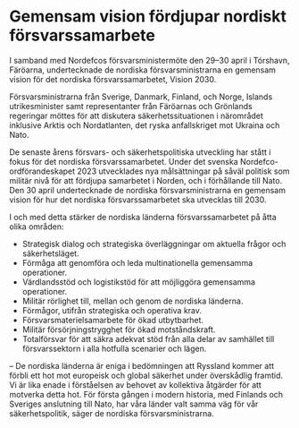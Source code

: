 # Gemensam vision fördjupar nordiskt försvarssamarbete

I samband med Nordefcos försvarsministermöte den 29–30 april i Tórshavn, Färöarna, undertecknade de nordiska försvarsministrarna en gemensam vision för det nordiska försvarssamarbetet, Vision 2030\.


Försvarsministrarna från Sverige, Danmark, Finland, och Norge, Islands utrikesminister samt representanter från Färöarnas och Grönlands regeringar möttes för att diskutera säkerhetssituationen i närområdet inklusive Arktis och Nordatlanten, det ryska anfallskriget mot Ukraina och Nato.

De senaste årens försvars\- och säkerhetspolitiska utveckling har stått i fokus för det nordiska försvarssamarbetet. Under det svenska Nordefco\-ordförandeskapet 2023 utvecklades nya målsättningar på såväl politisk som militär nivå för att fördjupa samarbetet i Norden, och i förhållande till Nato. Den 30 april undertecknade de nordiska försvars­ministrarna en gemensam vision för hur det nordiska försvarssamarbetet ska utvecklas till 2030\.

I och med detta stärker de nordiska länderna försvarssamarbetet på åtta olika områden:

* Strategisk dialog och strategiska överläggningar om aktuella frågor och säkerhetsläget.
* Förmåga att genomföra och leda multinationella gemensamma operationer.
* Värdlandsstöd och logistikstöd för att möjliggöra gemensamma operationer.
* Militär rörlighet till, mellan och ­genom de nordiska länderna.
* Förmågor, utifrån strategiska och operativa krav.
* Försvarsmaterielsamarbete för ökad utbytbarhet.
* Militär försörjningstrygghet för ökad motståndskraft.
* Totalförsvar för att säkra adekvat stöd från alla delar av samhället till försvarssektorn i alla hotfulla scenarier och lägen.

– De nordiska länderna är eniga i bedömningen att Ryssland kommer att förbli ett hot mot europeisk och global säkerhet under överskådlig framtid. Vi är lika enade i förståelsen av behovet av kollektiva åtgärder för att motverka detta hot. För första gången i modern historia, med Finlands och Sveriges anslutning till Nato, har våra länder valt samma väg för vår säkerhetspolitik, säger de nordiska försvarsministrarna.
